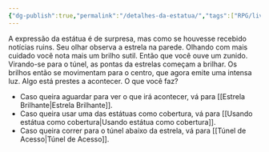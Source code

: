 ```yaml
---
{"dg-publish":true,"permalink":"/detalhes-da-estatua/","tags":["RPG/livro-jogo/Aasthar/story-points"],"created":"2024-12-26T18:25:41.016-05:00","updated":"2025-01-08T16:14:25.689-05:00"}
---
```



A expressão da estátua é de surpresa, mas como se houvesse recebido notícias ruins. Seu olhar observa a estrela na parede. Olhando com mais cuidado você nota mais um brilho sutil. Então que você ouve um zunido. Virando-se para o túnel, as pontas da estrelas começam a brilhar. Os brilhos então se movimentam para o centro, que agora emite uma intensa luz. Algo está prestes a acontecer. O que você faz?

- Caso queira aguardar para ver o que irá acontecer, vá para [[Estrela Brilhante\|Estrela Brilhante]].
- Caso queira usar uma das estátuas como cobertura, vá para [[Usando estátua como cobertura\|Usando estátua como cobertura]].
- Caso queira correr para o túnel abaixo da estrela, vá para [[Túnel de Acesso\|Túnel de Acesso]].
